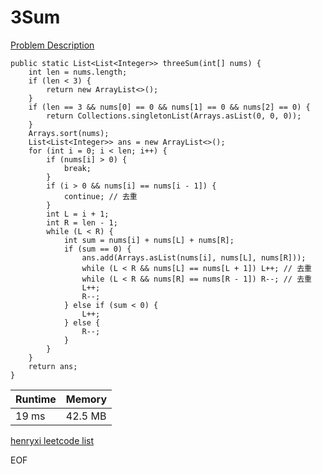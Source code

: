 # 3Sum
[Problem Description](https://leetcode.com/problems/3sum/)

```
public static List<List<Integer>> threeSum(int[] nums) {
    int len = nums.length;
    if (len < 3) {
        return new ArrayList<>();
    }
    if (len == 3 && nums[0] == 0 && nums[1] == 0 && nums[2] == 0) {
        return Collections.singletonList(Arrays.asList(0, 0, 0));
    }
    Arrays.sort(nums);
    List<List<Integer>> ans = new ArrayList<>();
    for (int i = 0; i < len; i++) {
        if (nums[i] > 0) {
            break;
        }
        if (i > 0 && nums[i] == nums[i - 1]) {
            continue; // 去重
        }
        int L = i + 1;
        int R = len - 1;
        while (L < R) {
            int sum = nums[i] + nums[L] + nums[R];
            if (sum == 0) {
                ans.add(Arrays.asList(nums[i], nums[L], nums[R]));
                while (L < R && nums[L] == nums[L + 1]) L++; // 去重
                while (L < R && nums[R] == nums[R - 1]) R--; // 去重
                L++;
                R--;
            } else if (sum < 0) {
                L++;
            } else {
                R--;
            }
        }
    }
    return ans;
}
```

| Runtime       | Memory     | 
| :------------- | :---------- |
|  19 ms | 42.5 MB	   |


[henryxi leetcode list](http://www.henryxi.com/leetcode)

EOF